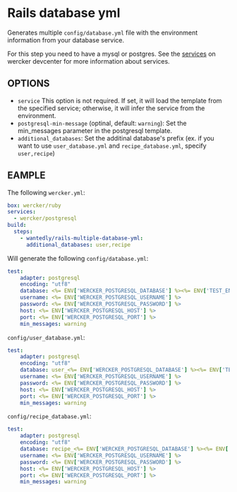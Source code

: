 # Rails database yml

Generates multiple `config/database.yml` file with the environment information from your database service.

For this step you need to have a mysql or postgres. See the [services](http://devcenter.wercker.com/articles/services/) on wercker devcenter for more information about services.

## OPTIONS

- `service` This option is not required. If set, it will load the template from the specified service; otherwise, it will infer the service from the environment.
- `postgresql-min-message` (optinal, default: `warning`): Set the min_messages parameter in the postgresql template.
- `additional_databases`: Set the additinal database's prefix (ex. if you want to use `user_database.yml` and `recipe_database.yml`, specify `user,recipe`)

## EAMPLE

The following `wercker.yml`:

``` yaml
box: wercker/ruby
services:
  - wercker/postgresql
build:
  steps:
    - wantedly/rails-multiple-database-yml:
      additional_databases: user,recipe
```

Will generate the following `config/database.yml`:

``` yaml
test:
    adapter: postgresql
    encoding: "utf8"
    database: <%= ENV['WERCKER_POSTGRESQL_DATABASE'] %><%= ENV['TEST_ENV_NUMBER'] %>
    username: <%= ENV['WERCKER_POSTGRESQL_USERNAME'] %>
    password: <%= ENV['WERCKER_POSTGRESQL_PASSWORD'] %>
    host: <%= ENV['WERCKER_POSTGRESQL_HOST'] %>
    port: <%= ENV['WERCKER_POSTGRESQL_PORT'] %>
    min_messages: warning
```

`config/user_database.yml`:

``` yaml
test:
    adapter: postgresql
    encoding: "utf8"
    database: user_<%= ENV['WERCKER_POSTGRESQL_DATABASE'] %><%= ENV['TEST_ENV_NUMBER'] %>
    username: <%= ENV['WERCKER_POSTGRESQL_USERNAME'] %>
    password: <%= ENV['WERCKER_POSTGRESQL_PASSWORD'] %>
    host: <%= ENV['WERCKER_POSTGRESQL_HOST'] %>
    port: <%= ENV['WERCKER_POSTGRESQL_PORT'] %>
    min_messages: warning
```

`config/recipe_database.yml`:

``` yaml
test:
    adapter: postgresql
    encoding: "utf8"
    database: recipe_<%= ENV['WERCKER_POSTGRESQL_DATABASE'] %><%= ENV['TEST_ENV_NUMBER'] %>
    username: <%= ENV['WERCKER_POSTGRESQL_USERNAME'] %>
    password: <%= ENV['WERCKER_POSTGRESQL_PASSWORD'] %>
    host: <%= ENV['WERCKER_POSTGRESQL_HOST'] %>
    port: <%= ENV['WERCKER_POSTGRESQL_PORT'] %>
    min_messages: warning
```
